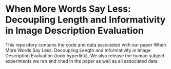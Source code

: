 # When More Words Say Less: Decoupling Length and Informativity in Image Description Evaluation

This repository contains the code and data associated with our paper When More Words Say Less: Decoupling Length and Informativity in Image Description Evaluation (todo hyperlink). We also release the human subject experiments we ran and cited in the paper as well as all associated data.  
